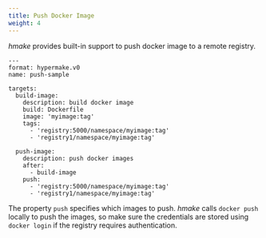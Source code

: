 ```yaml
---
title: Push Docker Image
weight: 4
---
```


_hmake_ provides built-in support to push docker image to a remote registry.

```
---
format: hypermake.v0
name: push-sample

targets:
  build-image:
    description: build docker image
    build: Dockerfile
    image: 'myimage:tag'
    tags:
      - 'registry:5000/namespace/myimage:tag'
      - 'registry1/namespace/myimage:tag'

  push-image:
    description: push docker images
    after:
      - build-image
    push:
      - 'registry:5000/namespace/myimage:tag'
      - 'registry1/namespace/myimage:tag'
```

The property `push` specifies which images to push.
_hmake_ calls `docker push` locally to push the images,
so make sure the credentials are stored using `docker login` if the registry
requires authentication.
